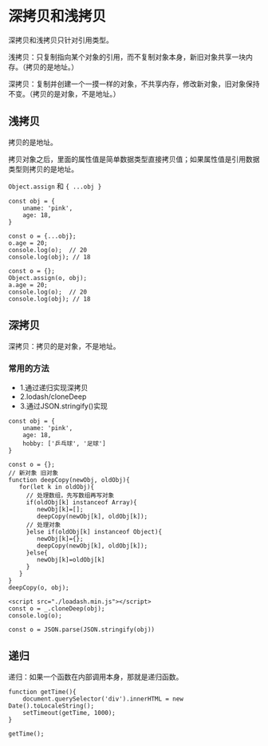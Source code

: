 # 深拷贝和浅拷贝

深拷贝和浅拷贝只针对引用类型。

浅拷贝：只复制指向某个对象的引用，而不复制对象本身，新旧对象共享一块内存。（拷贝的是地址。）

深拷贝：复制并创建一个一摸一样的对象，不共享内存，修改新对象，旧对象保持不变。（拷贝的是对象，不是地址。）

## 浅拷贝

拷贝的是地址。

拷贝对象之后，里面的属性值是简单数据类型直接拷贝值；如果属性值是引用数据类型则拷贝的是地址。

`Object.assign` 和 `{ ...obj }`

```
const obj = {
    uname: 'pink',
    age: 18,
}

const o = {...obj};
o.age = 20;
console.log(o);  // 20
console.log(obj); // 18
```

```
const o = {};
Object.assign(o, obj);
a.age = 20;
console.log(o);  // 20
console.log(obj); // 18
```

## 深拷贝

深拷贝：拷贝的是对象，不是地址。

### 常用的方法

- 1.通过递归实现深拷贝
- 2.lodash/cloneDeep
- 3.通过JSON.stringify()实现

```
const obj = {
    uname: 'pink',
    age: 18,
    hobby: ['乒乓球', '足球']
}

const o = {};
// 新对象 旧对象
function deepCopy(newObj, oldObj){
   for(let k in oldObj){
     // 处理数组，先写数组再写对象
     if(oldObj[k] instanceof Array){
        newObj[k]=[];
        deepCopy(newObj[k], oldObj[k]);
     // 处理对象
     }else if(oldObj[k] instanceof Object){
        newObj[k]={};
        deepCopy(newObj[k], oldObj[k]);
     }else{
        newObj[k]=oldObj[k]
     }
   }
}
deepCopy(o, obj);  
```

```
<script src="./loadash.min.js"></script>
const o = _.cloneDeep(obj);
console.log(o);
```

```
const o = JSON.parse(JSON.stringify(obj))
```

## 递归

递归：如果一个函数在内部调用本身，那就是递归函数。

```
function getTime(){
    document.querySelector('div').innerHTML = new Date().toLocaleString();
    setTimeout(getTime, 1000);
}

getTime();
```